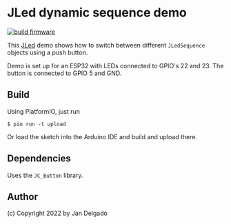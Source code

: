 # JLed dynamic sequence demo

[![build firmware](https://github.com/jandelgado/jled-example-switch-sequence/actions/workflows/build.yml/badge.svg)](https://github.com/jandelgado/jled-example-switch-sequence/actions/workflows/build.yml)

This [JLed](https://github.com/jandelgado/jled) demo shows how to switch
between different `JLedSequence` objects using a push button.

Demo is set up for an ESP32 with LEDs connected to GPIO's 22 and 23.
The button is connected to GPIO 5 and GND.

## Build

Using PlatformIO, just run

```
$ pio run -t upload
```

Or load the sketch into the Arduino IDE and build and upload there.

## Dependencies

Uses the `JC_Button` library.

## Author

(c) Copyright 2022 by Jan Delgado

